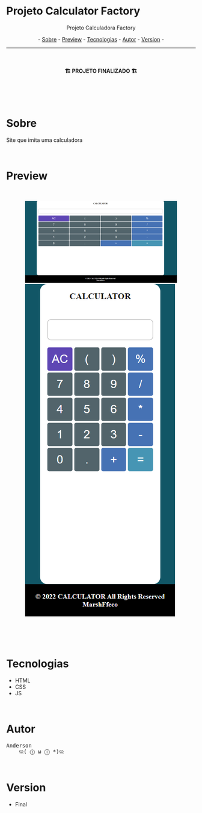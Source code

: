 # Projeto Calculator Factory

<p align="center">Projeto Calculadora Factory</p>

<p align="center"> -
  <a href="#sobre">Sobre</a> -
  <a href="#preview">Preview</a> -
  <a href="#tecnologias">Tecnologias</a> -
  <a href="#autor">Autor</a> -
  <a href="#version">Version</a> -
</p>

---

<br>

<h4 align="center">🏗️ PROJETO FINALIZADO 🏗️</h4>

<br>
<br>
<br>

# Sobre
<p >Site que imita uma calculadora</p>

<br>

# Preview
<div style="margin: 50px">
  <img  alt="Primeira tela" title="primeira tela" src="GitHub\c1.png"/>
  <img style=""  alt="Tela de cadastro" title="Tela de cadastro" src="GitHub\c2.png" />
</div>

<br>

# Tecnologias

 - HTML
 - CSS
 - JS
  
<br>

# Autor
<pre>
Anderson
    ଲ( ⓛ ω ⓛ *)ଲ
</pre>


<br>

# Version
- Final


